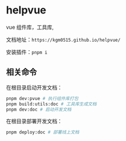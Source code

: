 # helpvue

vue 组件库，工具库,

文档地址：`https://kgm0515.github.io/helpvue/`

安装插件：`pnpm i`

## 相关命令

在根目录启动开发文档：

```sh
pnpm dev:pvue # 执行组件库打包
pnpm build:utils:doc # 工具库生成文档
pnpm dev:doc # 启动开发文档
```

在根目录部署开发文档：

```sh
pnpm deploy:doc # 部署线上文档

```
